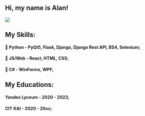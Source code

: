 ## Hi, my name is Alan!
![](https://anime-chan.me/uploads/posts/2014-09/1411677101_tumblr_mtq5ynsfao1sfwn8wo1_500.gif)
## My Skills:
#### :snake: Python - PyQt5, Flask, Django, Django Rest API, BS4, Selenium;
####  :seedling: JS/Web - React, HTML, CSS;
####  :evergreen_tree: C# - WinForms, WPF;

## My Educations:
#### Yandex Lyceum - 2020 - 2022;
#### CIT KAI - 2020 - 20xx;
